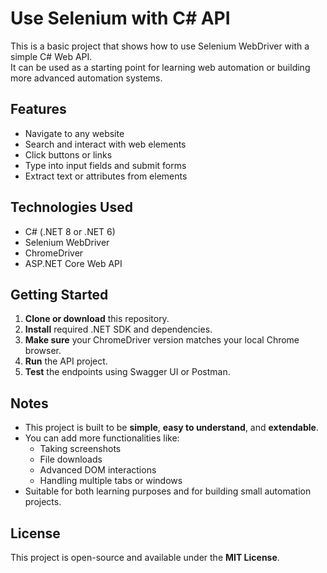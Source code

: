 # Use Selenium with C# API

This is a basic project that shows how to use Selenium WebDriver with a simple C# Web API.  
It can be used as a starting point for learning web automation or building more advanced automation systems.

## Features
- Navigate to any website
- Search and interact with web elements
- Click buttons or links
- Type into input fields and submit forms
- Extract text or attributes from elements

## Technologies Used
- C# (.NET 8 or .NET 6)
- Selenium WebDriver
- ChromeDriver
- ASP.NET Core Web API

## Getting Started
1. **Clone or download** this repository.
2. **Install** required .NET SDK and dependencies.
3. **Make sure** your ChromeDriver version matches your local Chrome browser.
4. **Run** the API project.
5. **Test** the endpoints using Swagger UI or Postman.

## Notes
- This project is built to be **simple**, **easy to understand**, and **extendable**.
- You can add more functionalities like:
  - Taking screenshots
  - File downloads
  - Advanced DOM interactions
  - Handling multiple tabs or windows
- Suitable for both learning purposes and for building small automation projects.

## License
This project is open-source and available under the **MIT License**.
